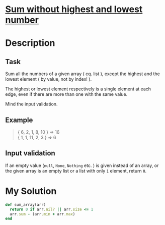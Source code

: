 # [Sum without highest and lowest number](https://www.codewars.com/kata/576b93db1129fcf2200001e6)

# Description
## Task
Sum all the numbers of a given array ( cq. list ), except the highest and the lowest element ( by value, not by 
index! ).

The highest or lowest element respectively is a single element at each edge, even if there are more than one with the 
same value.

Mind the input validation.

## Example
>{ 6, 2, 1, 8, 10 } => 16\
{ 1, 1, 11, 2, 3 } => 6

## Input validation
If an empty value (<code>null</code>, <code>None</code>, <code>Nothing</code> etc. ) is given instead of an array, or 
the given array is an empty list or a list with only <code>1</code> element, return <code>0</code>.
# My Solution
```ruby
def sum_array(arr)
  return 0 if arr.nil? || arr.size <= 1
  arr.sum - (arr.min + arr.max)
end
```
